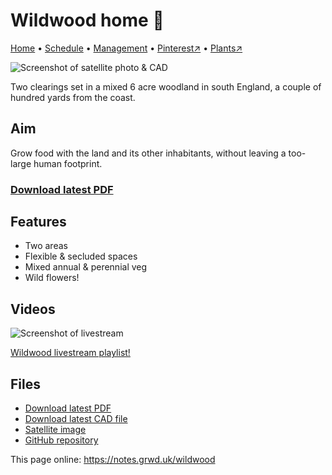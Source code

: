 # Wildwood home 🏡

[Home](https://notes.grwd.uk/wildwood/) • [Schedule](https://notes.grwd.uk/wildwood/schedule) • [Management](https://notes.grwd.uk/wildwood/management) • [Pinterest↗](https://pinterest.co.uk/NatureWorksGarden/wildwood) • [Plants↗](https://bit.ly/wildwood-plants)

![Screenshot of satellite photo & CAD](https://res.cloudinary.com/growdigital/image/upload/w_320/v1655726882/wildwood/wildwood-outline-satellite.jpg)

Two clearings set in a mixed 6 acre woodland in south England, a couple of hundred yards from the coast.

## Aim

Grow food with the land and its other inhabitants, without leaving a too-large human footprint.

### [Download latest PDF](https://github.com/growdigital/wildwood/raw/main/wildwood.pdf)

## Features

* Two areas
* Flexible & secluded spaces
* Mixed annual & perennial veg
* Wild flowers!

## Videos

![Screenshot of livestream](https://res.cloudinary.com/growdigital/image/upload/w_320/v1638362351/clifftop/clifftop-livestream.jpg)

[Wildwood livestream playlist!](https://bit.ly/wildwood-playlist)

## Files

* [Download latest PDF](https://github.com/growdigital/wildwood/raw/main/wildwood.pdf)
* [Download latest CAD file](https://downgit.github.io/#/home?url=https://github.com/growdigital/wildwood/blob/main/wildwood.dxf)
* [Satellite image](https://github.com/growdigital/wildwood/raw/main/satellite.jpg)
* [GitHub repository](https://github.com/growdigital/wildwood)

This page online: <https://notes.grwd.uk/wildwood>
